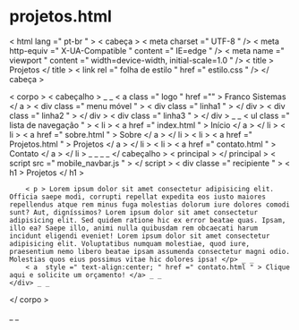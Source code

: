 # projetos.html
<!DOCTYPEhtml >
< html  lang =" pt-br " >
  < cabeça >
    < meta  charset =" UTF-8 " />
    < meta  http-equiv =" X-UA-Compatible " content =" IE=edge " />
    < meta  name =" viewport " content =" width=device-width, initial-scale=1.0 " />
    < title > Projetos </ title >
    < link  rel =" folha de estilo " href =" estilo.css " />
  </ cabeça >

  < corpo >
    < cabeçalho >
      <navegar> _ _
        < a  class =" logo " href ="" > Franco Sistemas </ a >
        < div  class =" menu móvel " >
          < div  class =" linha1 " > </ div >
          < div  class =" linha2 " > </ div >
          < div  class =" linha3 " > </ div >
        </div> _ _
        < ul  class =" lista de navegação " >
          < li > < a  href =" index.html " > Início </ a > </ li >
          < li > < a  href =" sobre.html " > Sobre </ a > </ li >
          < li > < a  href =" Projetos.html " > Projetos </ a > </ li >
          < li > < a  href =" contato.html " > Contato </ a > </ li >
        </ul> _ _
      </nav> _ _
    </ cabeçalho >
    < principal > </ principal >
    < script  src =" mobile_navbar.js " > </ script >
    < div  classe =" recipiente " >
        < h1 > Projetos </ h1 >
        
        < p > Lorem ipsum dolor sit amet consectetur adipisicing elit. Officia saepe modi, corrupti repellat expedita eos iusto maiores repellendus atque rem minus fuga molestias dolorum iure dolores comodi sunt? Aut, digníssimos? Lorem ipsum dolor sit amet consectetur adipisicing elit. Sed quidem ratione hic ex error beatae quas. Ipsam, illo ea? Saepe illo, animi nulla quibusdam rem obcaecati harum incidunt eligendi eveniet! Lorem ipsum dolor sit amet consectetur adipisicing elit. Voluptatibus numquam molestiae, quod iure, praesentium nemo libero beatae ipsam assumenda consectetur magni odio. Molestias quos eius possimus vitae hic dolores ipsa! </p> _ _
        < a  style =" text-align:center; " href =" contato.html " > Clique aqui e solicite um orçamento! </a> _ _
    </div> _ _
  </ corpo >
</html> _ _
